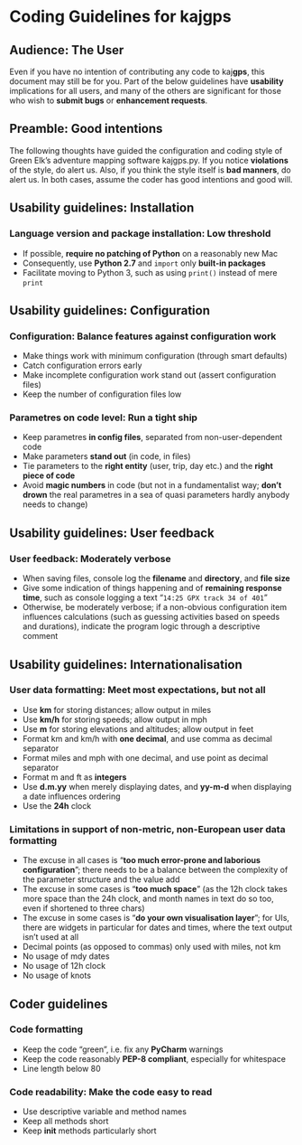 # Coding Guidelines for kaj**gps** 

## Audience: The User

Even if you have no intention of contributing any code to kaj**gps**, this
document may still be for you. Part of the below guidelines have **usability** 
implications for all users, and many of the others are significant for those 
who wish to **submit bugs** or **enhancement requests**.

## Preamble: Good intentions

The following thoughts have guided the configuration and coding style of 
Green Elk’s adventure mapping software kajgps.py. If you notice **violations** 
of the style, do alert us. Also, if you think the style itself is **bad 
manners**, do alert us. In both cases, assume the coder has good intentions 
and good will.

## Usability guidelines: Installation

### Language version and package installation: Low threshold
* If possible, **require no patching of Python** on a reasonably new Mac
* Consequently, use **Python 2.7** and `import` only **built-in packages**
* Facilitate moving to Python 3, such as using `print()` instead of mere 
`print`

## Usability guidelines: Configuration

### Configuration: Balance **features** against **configuration work**
* Make things work with minimum configuration (through smart defaults)
* Catch configuration errors early
* Make incomplete configuration work stand out (assert configuration files)
* Keep the number of configuration files low

### Parametres on code level: Run a tight ship
* Keep parametres **in config files**, separated from non-user-dependent code
* Make parameters **stand out** (in code, in files)
* Tie parameters to the **right entity** (user, trip, day etc.) and the 
**right piece of code**
* Avoid **magic numbers** in code (but not in a fundamentalist way; 
**don’t drown** the real parametres in a sea of quasi parameters hardly 
anybody needs to change)

## Usability guidelines: User feedback

### User feedback: Moderately verbose 
* When saving files, console log the **filename** and **directory**, and 
**file size**
* Give some indication of things happening and of **remaining response time**, 
such as console logging a text “`14:25 GPX track 34 of 401`”
* Otherwise, be moderately verbose; if a non-obvious configuration item 
influences calculations (such as guessing activities based on speeds and 
durations), indicate the program logic through a descriptive comment

## Usability guidelines: Internationalisation

### User data formatting: Meet most expectations, but not all
* Use **km** for storing distances; allow output in miles 
* Use **km/h** for storing speeds; allow output in mph
* Use **m** for storing elevations and altitudes; allow output in feet
* Format km and km/h with **one decimal**, and use comma as decimal separator
* Format miles and mph with one decimal, and use point as decimal separator 
* Format m and ft as **integers**
* Use **d.m.yy** when merely displaying dates, and **yy-m-d** when displaying 
a date influences ordering
* Use the **24h** clock

### Limitations in support of non-metric, non-European user data formatting
* The excuse in all cases is “**too much error-prone and laborious 
configuration**”; there needs to be a balance between the complexity of the 
parameter structure and the value add
* The excuse in some cases is “**too much space**” (as the 12h clock takes more 
space than the 24h clock, and month names in text do so too, even if 
shortened to three chars) 
* The excuse in some cases is “**do your own visualisation layer**”; for UIs, 
there are widgets in particular for dates and times, where the text output 
isn’t used at all
* Decimal points (as opposed to commas) only used with miles, not km
* No usage of mdy dates
* No usage of 12h clock
* No usage of knots

## Coder guidelines

### Code formatting
* Keep the code “green”, i.e. fix any **PyCharm** warnings
* Keep the code reasonably **PEP-8 compliant**, especially for whitespace
* Line length below 80

### Code readability: Make the code easy to read
* Use descriptive variable and method names
* Keep all methods short
* Keep __init__ methods particularly short
